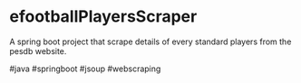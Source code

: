 # efootballPlayersScraper
A spring boot project that scrape details of every standard players from the pesdb website.



#java #springboot #jsoup #webscraping
